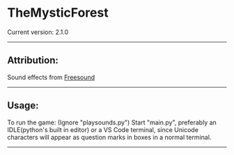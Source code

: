 # TheMysticForest
Current version: 2.1.0
___
## Attribution:
Sound effects from [Freesound](https://freesound.org/)
___
## Usage:
To run the game:
(Ignore "playsounds.py")
Start "main.py", preferably an IDLE(python's built in editor) or a VS Code terminal, since Unicode characters will appear as question marks in boxes in a normal terminal.
___
